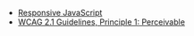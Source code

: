 - [Responsive JavaScript](http://csskarma.com/blog/responsive-javascript/)
- [WCAG 2.1 Guidelines, Principle 1: Perceivable](https://www.w3.org/TR/WCAG21/#perceivable)
